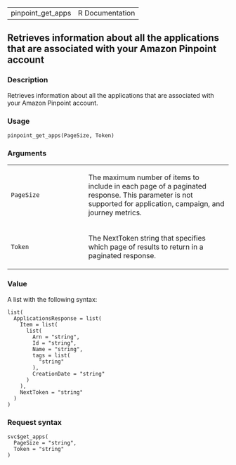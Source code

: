 <table style="width: 100%;">
<tbody>
<tr class="odd">
<td>pinpoint_get_apps</td>
<td style="text-align: right;">R Documentation</td>
</tr>
</tbody>
</table>

## Retrieves information about all the applications that are associated with your Amazon Pinpoint account

### Description

Retrieves information about all the applications that are associated
with your Amazon Pinpoint account.

### Usage

    pinpoint_get_apps(PageSize, Token)

### Arguments

<table>
<colgroup>
<col style="width: 35%" />
<col style="width: 65%" />
</colgroup>
<tbody>
<tr class="odd">
<td><code id="pinpoint_get_apps_:_PageSize">PageSize</code></td>
<td><p>The maximum number of items to include in each page of a
paginated response. This parameter is not supported for application,
campaign, and journey metrics.</p></td>
</tr>
<tr class="even">
<td><code id="pinpoint_get_apps_:_Token">Token</code></td>
<td><p>The NextToken string that specifies which page of results to
return in a paginated response.</p></td>
</tr>
</tbody>
</table>

### Value

A list with the following syntax:

    list(
      ApplicationsResponse = list(
        Item = list(
          list(
            Arn = "string",
            Id = "string",
            Name = "string",
            tags = list(
              "string"
            ),
            CreationDate = "string"
          )
        ),
        NextToken = "string"
      )
    )

### Request syntax

    svc$get_apps(
      PageSize = "string",
      Token = "string"
    )
